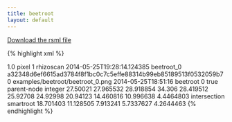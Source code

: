 ```yaml
---
title: beetroot
layout: default
---
```


[Download the rsml file](/images/examples/beetroot_0.rsml)

{% highlight xml %}
<?xml version="1.0" encoding="UTF-8"?>
<rsml xmlns:po="http://www.plantontology.org/xml-dtd/po.dtd">
  <metadata>
    <version>1.0</version>
    <unit>pixel</unit>
    <resolution>1</resolution>
    <software>rhizoscan</software>
    <user/>
    <last-modified>2014-05-25T19:28:14.124385</last-modified>
    <file-key>beetroot_0</file-key>
    <image>
      <sha256>a32348d6ef6615ad3784f8f1bc0c7c5effe88314b99eb85189513f0532059b70</sha256>
      <name>examples/beetroot/beetroot_0.png</name>
      <captured>2014-05-25T18:51:16</captured>
    </image>
    <time-sequence>
      <label>beetroot</label>
      <index>0</index>
      <unified>true</unified>
    </time-sequence>
    <property-definitions>
      <property-definition>
        <label>parent-node</label>
        <type>integer</type>
      </property-definition>
    </property-definitions>
  </metadata>
  <scene>
    <plant id="1" label="P">
      <root id="2" label="A" po:accession="PO:0020127">
        <geometry>
          <polyline>
            <point x="467.0" y="81.5" z="0"/>
            <point x="473.0" y="105.0" z="0"/>
            <point x="482.562312938" y="148.181295917" z="0"/>
            <point x="486.5" y="191.0" z="0"/>
            <point x="493.694764548" y="211.96204905" z="0"/>
            <point x="493.261168655" y="231.99268814" z="0"/>
            <point x="494.074082386" y="271.59009049" z="0"/>
            <point x="492.497281268" y="351.551989249" z="0"/>
            <point x="473.841508393" y="510.780842562" z="0"/>
            <point x="434.363046504" y="669.145849619" z="0"/>
            <point x="403.0" y="827.0" z="0"/>
          </polyline>
        </geometry>
        <functions>
          <function name='diameter' domain='polyline'>
            <sample>27.50021</sample>
            <sample>27.965532</sample>
            <sample>28.918854</sample>
            <sample>34.306</sample>
            <sample>28.419512</sample>
            <sample>25.92708</sample>
            <sample>24.92998</sample>
            <sample>20.94123</sample>
            <sample>14.460816</sample>
            <sample>10.996638</sample>
            <sample>4.4464803</sample>
          </function>
        </functions>  
        <annotations>
          <annotation name='Free Text'>
            <point x='498.6001' y='189.25383'/>
            <value>intersection</value>
            <software>smartroot</software>
          </annotation>
        </annotations>
        <root id="14" label="A" po:accession="PO:0020121">
          <properties>
            <parent-node value="3"/>
          </properties>
          <geometry>
            <polyline>
              <point x="486.5" y="191.0" z="0"/>
              <point x="434.065917451" y="211.159138805" z="0"/>
              <point x="383.123117493" y="233.297231921" z="0"/>
              <point x="332.243288301" y="259.587349915" z="0"/>
              <point x="282.0" y="289.0" z="0"/>
            </polyline>
          </geometry>
          <functions>
            <function name='diameter' domain='polyline'>
              <sample>18.701403</sample>
              <sample>11.128505</sample>
              <sample>7.913241</sample>
              <sample>5.7337627</sample>
              <sample>4.2644463</sample>
            </function>
          </functions>          
        </root>
      </root>
    </plant>
  </scene>
</rsml>
{% endhighlight %}    

